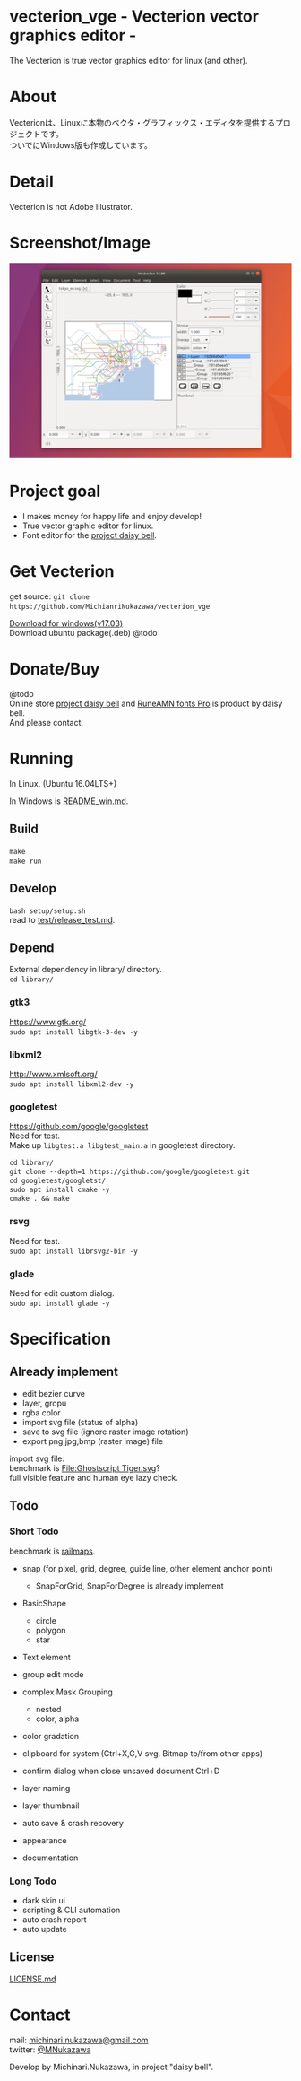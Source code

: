 vecterion_vge - Vecterion vector graphics editor -
====

The Vecterion is true vector graphics editor for linux (and other).  

# About
Vecterionは、Linuxに本物のベクタ・グラフィックス・エディタを提供するプロジェクトです。  
ついでにWindows版も作成しています。  

# Detail
Vecterion is not Adobe Illustrator.  

# Screenshot/Image
![vecterion](document/image/vecterion_vge_17.09.png)  

# Project goal
- I makes money for happy life and enjoy develop!
- True vector graphic editor for linux.
- Font editor for the [project daisy bell][pixiv_booth_project_daisy_bell].

# Get Vecterion
get source: `git clone https://github.com/MichianriNukazawa/vecterion_vge`  

[Download for windows(v17.03)](https://github.com/MichinariNukazawa/vecterion_vge/releases/download/v17.03/vecterion_vge-win64-17.03-0c6dd16.zip)  
Download ubuntu package(.deb) @todo  

# Donate/Buy
@todo  
Online store [project daisy bell][pixiv_booth_project_daisy_bell] and [RuneAMN fonts Pro][gumroad_runeamn_fonts_pro] is product by daisy bell.  
And please contact.  

# Running
In Linux. (Ubuntu 16.04LTS+)  

In Windows is [README_win.md](README_win.md).  

## Build
`make`  
`make run`  

## Develop
`bash setup/setup.sh`  
read to [test/release_test.md](test/release_test.md).  

## Depend
External dependency in library/ directory.  
`cd library/`  

### gtk3
https://www.gtk.org/  
`sudo apt install libgtk-3-dev -y`  

### libxml2
http://www.xmlsoft.org/  
`sudo apt install libxml2-dev -y`  

### googletest
https://github.com/google/googletest  
Need for test.  
Make up `libgtest.a libgtest_main.a` in googletest directory.  
```
cd library/
git clone --depth=1 https://github.com/google/googletest.git
cd googletest/googletst/
sudo apt install cmake -y
cmake . && make
```

### rsvg
Need for test.  
`sudo apt install librsvg2-bin -y`  

### glade
Need for edit custom dialog.  
`sudo apt install glade -y`  

# Specification

## Already implement
- edit bezier curve
- layer, gropu
- rgba color
- import svg file (status of alpha)
- save to svg file (ignore raster image rotation)
- export png,jpg,bmp (raster image) file

import svg file:  
benchmark is [File:Ghostscript Tiger.svg](https://commons.wikimedia.org/wiki/File:Ghostscript_Tiger.svg)?  
 full visible feature and human eye lazy check.  

## Todo
### Short Todo

benchmark is [railmaps](https://github.com/hashcc/railmaps).  

- snap (for pixel, grid, degree, guide line, other element anchor point)
    - SnapForGrid, SnapForDegree is already implement
- BasicShape
    - circle
    - polygon
    - star
- Text element
- group edit mode
- complex Mask Grouping
    - nested
    - color, alpha
- color gradation

- clipboard for system (Ctrl+X,C,V svg, Bitmap to/from other apps)
- confirm dialog when close unsaved document Ctrl+D
- layer naming
- layer thumbnail
- auto save & crash recovery
- appearance
- documentation

### Long Todo
- dark skin ui
- scripting & CLI automation
- auto crash report
- auto update

## License
[LICENSE.md](LICENSE.md)  

# Contact
mail: [michinari.nukazawa@gmail.com][mailto]  
twitter: [@MNukazawa][twitter]  

Develop by Michinari.Nukazawa, in project "daisy bell".  

[pixiv_booth_project_daisy_bell]: https://daisy-bell.booth.pm/
[gumroad_runeamn_fonts_pro]: https://gumroad.com/l/UNWF
[blog_article]: http://blog.michinari-nukazawa.com/
[mailto]: mailto:michinari.nukazawa@gmail.com
[twitter]: https://twitter.com/MNukazawa


